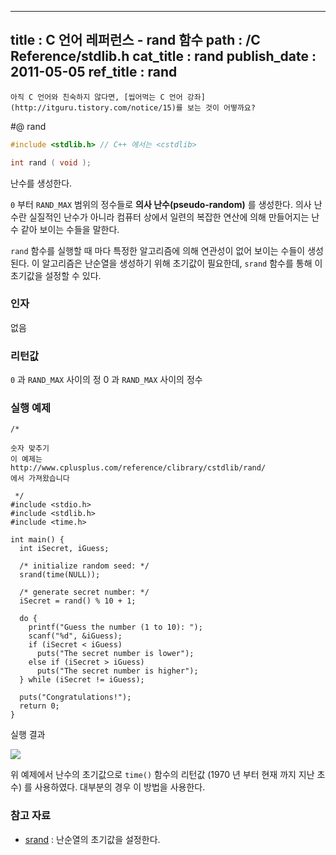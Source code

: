 ----------------
title : C 언어 레퍼런스 - rand 함수
path : /C Reference/stdlib.h
cat_title :  rand
publish_date : 2011-05-05
ref_title : rand
--------------

```warning
아직 C 언어와 친숙하지 않다면, [씹어먹는 C 언어 강좌](http://itguru.tistory.com/notice/15)를 보는 것이 어떻까요?

```

#@ rand

```cpp
#include <stdlib.h> // C++ 에서는 <cstdlib>

int rand ( void );

```

난수를 생성한다.

`0` 부터 `RAND_MAX` 범위의 정수들로 **의사 난수(pseudo-random)** 를 생성한다. 의사 난수란 실질적인 난수가 아니라 컴퓨터 상에서 일련의 복잡한 연산에 의해 만들어지는 난수 같아 보이는 수들을 말한다.

`rand` 함수를 실행할 때 마다 특정한 알고리즘에 의해 연관성이 없어 보이는 수들이 생성된다. 이 알고리즘은 난순열을 생성하기 위해 초기값이 필요한데, `srand` 함수를 통해 이 초기값을 설정할 수 있다.



###  인자


없음



###  리턴값




`0` 과 `RAND_MAX` 사이의 정 0 과 `RAND_MAX` 사이의 정수



###  실행 예제


```cpp-formatted
/*

숫자 맞추기
이 예제는
http://www.cplusplus.com/reference/clibrary/cstdlib/rand/
에서 가져왔습니다

 */
#include <stdio.h>
#include <stdlib.h>
#include <time.h>

int main() {
  int iSecret, iGuess;

  /* initialize random seed: */
  srand(time(NULL));

  /* generate secret number: */
  iSecret = rand() % 10 + 1;

  do {
    printf("Guess the number (1 to 10): ");
    scanf("%d", &iGuess);
    if (iSecret < iGuess)
      puts("The secret number is lower");
    else if (iSecret > iGuess)
      puts("The secret number is higher");
  } while (iSecret != iGuess);

  puts("Congratulations!");
  return 0;
}
```

실행 결과


![](http://img1.daumcdn.net/thumb/R1920x0/?fname=http%3A%2F%2Fcfile7.uf.tistory.com%2Fimage%2F206A0F394DC2B23C3487C4)


위 예제에서 난수의 초기값으로 `time()` 함수의 리턴값 (1970 년 부터 현재 까지 지난 초 수) 를 사용하였다. 대부분의 경우 이 방법을 사용한다.



###  참고 자료

*  [srand](http://itguru.tistory.com/140)  :  난순열의 초기값을 설정한다.